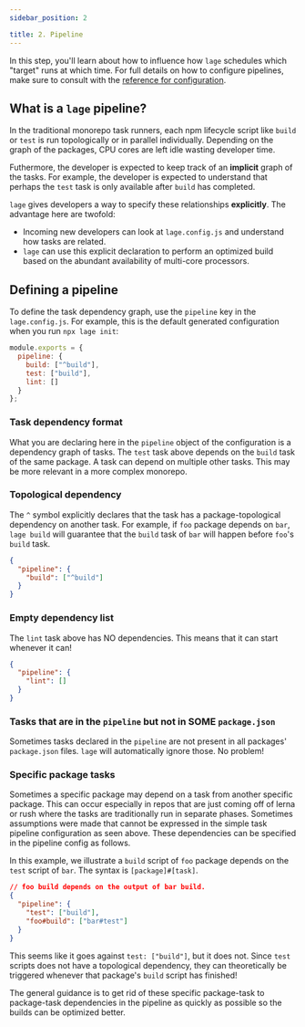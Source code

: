 ```yaml
---
sidebar_position: 2

title: 2. Pipeline
---
```


In this step, you'll learn about how to influence how `lage` schedules which "target" runs at which time. For full details on how to configure pipelines, make sure to consult with the [reference for configuration](/docs/Reference/config).

## What is a `lage` pipeline?

In the traditional monorepo task runners, each npm lifecycle script like `build` or `test` is run topologically or in parallel individually. Depending on the graph of the packages, CPU cores are left idle wasting developer time.

Futhermore, the developer is expected to keep track of an **implicit** graph of the tasks. For example, the developer is expected to understand that perhaps the `test` task is only available after `build` has completed.

`lage` gives developers a way to specify these relationships **explicitly**. The advantage here are twofold:

- Incoming new developers can look at `lage.config.js` and understand how tasks are related.
- `lage` can use this explicit declaration to perform an optimized build based on the abundant availability of multi-core processors.

## Defining a pipeline

To define the task dependency graph, use the `pipeline` key in the `lage.config.js`. For example, this is the default generated configuration when you run `npx lage init`:

```js title="/lage.config.js"
module.exports = {
  pipeline: {
    build: ["^build"],
    test: ["build"],
    lint: []
  }
};
```

### Task dependency format

What you are declaring here in the `pipeline` object of the configuration is a dependency graph of tasks. The `test` task above depends on the `build` task of the same package. A task can depend on multiple other tasks. This may be more relevant in a more complex monorepo.

### Topological dependency

The `^` symbol explicitly declares that the task has a package-topological dependency on another task. For example, if `foo` package depends on `bar`, `lage build` will guarantee that the `build` task of `bar` will happen before `foo`'s `build` task.

```json
{
  "pipeline": {
    "build": ["^build"]
  }
}
```

### Empty dependency list

The `lint` task above has NO dependencies. This means that it can start whenever it can!

```json
{
  "pipeline": {
    "lint": []
  }
}
```

### Tasks that are in the `pipeline` but not in SOME `package.json`

Sometimes tasks declared in the `pipeline` are not present in all packages' `package.json` files. `lage` will automatically ignore those. No problem!

### Specific package tasks

Sometimes a specific package may depend on a task from another specific package. This can occur especially in repos that are just coming off of lerna or rush where the tasks are traditionally run in separate phases. Sometimes assumptions were made that cannot be expressed in the simple task pipeline configuration as seen above. These dependencies can be specified in the pipeline config as follows.

In this example, we illustrate a `build` script of `foo` package depends on the `test` script of `bar`. The syntax is `[package]#[task]`.

```json
// foo build depends on the output of bar build.
{
  "pipeline": {
    "test": ["build"],
    "foo#build": ["bar#test"]
  }
}
```

This seems like it goes against `test: ["build"]`, but it does not. Since `test` scripts does not have a topological dependency, they can theoretically be triggered whenever that package's `build` script has finished!

The general guidance is to get rid of these specific package-task to package-task dependencies in the pipeline as quickly as possible so the builds can be optimized better.
